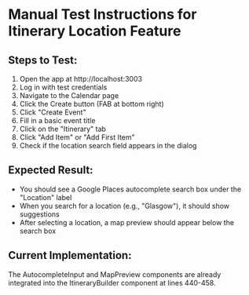 # Manual Test Instructions for Itinerary Location Feature

## Steps to Test:

1. Open the app at http://localhost:3003
2. Log in with test credentials
3. Navigate to the Calendar page
4. Click the Create button (FAB at bottom right)
5. Click "Create Event"
6. Fill in a basic event title
7. Click on the "Itinerary" tab
8. Click "Add Item" or "Add First Item"
9. Check if the location search field appears in the dialog

## Expected Result:
- You should see a Google Places autocomplete search box under the "Location" label
- When you search for a location (e.g., "Glasgow"), it should show suggestions
- After selecting a location, a map preview should appear below the search box

## Current Implementation:
The AutocompleteInput and MapPreview components are already integrated into the ItineraryBuilder component at lines 440-458.